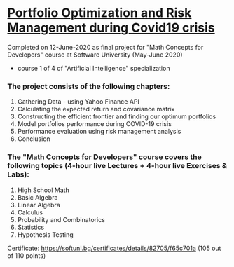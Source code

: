 # [Portfolio Optimization and Risk Management during Covid19 crisis](https://github.com/pmikov/Portfolio-Optimization-and-Risk-Management-during-Covid19/blob/master/MPT%20during%20COVID19.ipynb)

Completed on 12-June-2020 as final project for "Math Concepts for Developers" course at Software University (May-June 2020)
- course 1 of 4 of "Artificial Intelligence" specialization

### The project consists of the following chapters:
1. Gathering Data - using Yahoo Finance API
2. Calculating the expected return and covariance matrix
3. Constructing the efficient frontier and finding our optimum portfolios
4. Model portfolios performance during COVID-19 crisis
5. Performance evaluation using risk management analysis
6. Conclusion


### The  "Math Concepts for Developers" course covers the following topics (4-hour live Lectures + 4-hour live Exercises & Labs):
1. High School Math
2. Basic Algebra
3. Linear Algebra
4. Calculus
5. Probability and Combinatorics
6. Statistics
7. Hypothesis Testing

Certificate: https://softuni.bg/certificates/details/82705/f65c701a (105 out of 110 points)
